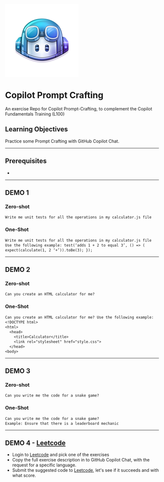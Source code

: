 ![copilot](docs/images/copilot.png)
# Copilot Prompt Crafting

An exercise Repo for Copilot Prompt-Crafting, to complement the Copilot Fundamentals Training (L100)

## Learning Objectives

Practice some Prompt Crafting with GitHub Copilot Chat.

---

## Prerequisites

- 

---

## DEMO 1

### Zero-shot 

```
Write me unit tests for all the operations in my calculator.js file
```

### One-Shot
 ```
 Write me unit tests for all the operations in my calculator.js file
Use the following example: test(‘adds 1 + 2 to equal 3’, () => ( expect(calculate(1, 2 ‘+’)).toBe(3); });
```
---

## DEMO 2 

### Zero-shot 
```
Can you create an HTML calculator for me?
```

### One-Shot

```
Can you create an HTML calculator for me? Use the following example:  
<!DOCTYPE html>
<html>
  <head>
    <title>Calculator</title>
    <link rel="stylesheet" href="style.css">
  </head>
<body> 
```

---

## DEMO 3

### Zero-shot 

```
Can you write me the code for a snake game?
```

### One-Shot

```
Can you write me the code for a snake game? 
Example: Ensure that there is a leaderboard mechanic
```
---

## DEMO 4 - [Leetcode](https://leetcode.com) 

- Login to [Leetcode](leetcode.com) and pick one of the exercises
- Copy the full exercise description in to GitHub Copilot Chat, with the request for a specific language.
- Submit the suggested code to [Leetcode](leetcode.com), let's see if it succeeds and with what score.
